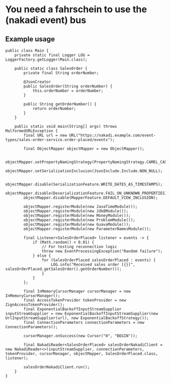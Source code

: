 # You need a fahrschein to use the (nakadi event) bus

## Example usage


    public class Main {
        private static final Logger LOG = LoggerFactory.getLogger(Main.class);

        public static class SalesOrder {
            private final String orderNumber;

            @JsonCreator
            public SalesOrder(String orderNumber) {
                this.orderNumber = orderNumber;
            }

            public String getOrderNumber() {
                return orderNumber;
            }
        }

        public static void main(String[] args) throws MalformedURLException {
            final URL url = new URL("https://nakadi.example.com/event-types/sales-order-service.order-placed/events");

            final ObjectMapper objectMapper = new ObjectMapper();

            objectMapper.setPropertyNamingStrategy(PropertyNamingStrategy.CAMEL_CASE_TO_LOWER_CASE_WITH_UNDERSCORES);
            objectMapper.setSerializationInclusion(JsonInclude.Include.NON_NULL);

            objectMapper.disable(SerializationFeature.WRITE_DATES_AS_TIMESTAMPS);
            objectMapper.disable(DeserializationFeature.FAIL_ON_UNKNOWN_PROPERTIES);
            objectMapper.disable(MapperFeature.DEFAULT_VIEW_INCLUSION);

            objectMapper.registerModule(new JavaTimeModule());
            objectMapper.registerModule(new Jdk8Module());
            objectMapper.registerModule(new MoneyModule());
            objectMapper.registerModule(new ProblemModule());
            objectMapper.registerModule(new GuavaModule());
            objectMapper.registerModule(new ParameterNamesModule());

            final Listener<SalesOrderPlaced> listener = events -> {
                if (Math.random() < 0.01) {
                    // For testing reconnection logic
                    throw new EventProcessingException("Random failure");
                } else {
                    for (SalesOrderPlaced salesOrderPlaced : events) {
                        LOG.info("Received sales order [{}]", salesOrderPlaced.getSalesOrder().getOrderNumber());
                    }
                }
            };

            final InMemoryCursorManager cursorManager = new InMemoryCursorManager();
            final AccessTokenProvider tokenProvider = new ZignAccessTokenProvider();
            final ExponentialBackoffInputStreamSupplier inputStreamSupplier = new ExponentialBackoffInputStreamSupplier(new UrlInputStreamSupplier(url), new ExponentialBackoffStrategy());
            final ConnectionParameters connectionParameters = new ConnectionParameters();

            cursorManager.onSuccess(new Cursor("0", "BEGIN"));

            final NakadiReader<SalesOrderPlaced> salesOrderNakadiClient = new NakadiReader<>(inputStreamSupplier, connectionParameters, tokenProvider, cursorManager, objectMapper, SalesOrderPlaced.class, listener);

            salesOrderNakadiClient.run();
        }
    }
